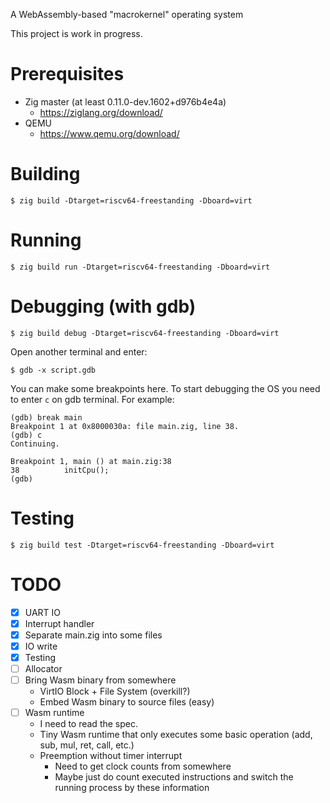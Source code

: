 A WebAssembly-based "macrokernel" operating system

This project is work in progress.

# Prerequisites

- Zig master (at least 0.11.0-dev.1602+d976b4e4a)
    - https://ziglang.org/download/
- QEMU
    - https://www.qemu.org/download/

# Building

```
$ zig build -Dtarget=riscv64-freestanding -Dboard=virt
```

# Running

```
$ zig build run -Dtarget=riscv64-freestanding -Dboard=virt
```

# Debugging (with gdb)

```
$ zig build debug -Dtarget=riscv64-freestanding -Dboard=virt
```

Open another terminal and enter:

```
$ gdb -x script.gdb
```

You can make some breakpoints here. To start debugging the OS you need to enter `c` on gdb terminal. For example:

```
(gdb) break main
Breakpoint 1 at 0x8000030a: file main.zig, line 38.
(gdb) c
Continuing.

Breakpoint 1, main () at main.zig:38
38          initCpu();
(gdb) 
```

# Testing

```
$ zig build test -Dtarget=riscv64-freestanding -Dboard=virt
```

# TODO

- [x] UART IO
- [x] Interrupt handler
- [x] Separate main.zig into some files
- [x] IO write
- [x] Testing
- [ ] Allocator
- [ ] Bring Wasm binary from somewhere
    - VirtIO Block + File System (overkill?)
    - Embed Wasm binary to source files (easy)
- [ ] Wasm runtime
    - I need to read the spec.
    - Tiny Wasm runtime that only executes some basic operation (add, sub, mul, ret, call, etc.)
    - Preemption without timer interrupt
        - Need to get clock counts from somewhere
        - Maybe just do count executed instructions and switch the running process by these information